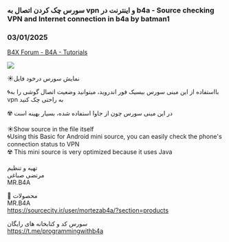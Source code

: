 ### سورس چک کردن اتصال به vpn و اینترنت در b4a - Source checking VPN and Internet connection in b4a by batman1
### 03/01/2025
[B4X Forum - B4A - Tutorials](https://www.b4x.com/android/forum/threads/165901/)

![](https://www.b4x.com/android/forum/attachments/162170)  
  
☀نمایش سورس درخود فایل  
  
🌀بااستفاده از این مینی سورس بیسیک فور اندروید، میتوانید وضعیت اتصال گوشی را به vpn به راحتی چک کنید  
  
☢️ در این مینی سورس چون از جاوا استفاده شده، بسیار بهینه است  
  
☀Show source in the file itself  
🌀Using this Basic for Android mini source, you can easily check the phone's connection status to VPN  
☢️ This mini source is very optimized because it uses Java  
   
تهیه و تنظیم   
مرتضی صباغی   
MR.B4A   
   
🛑 محصولات  
MR.B4A  
<https://sourcecity.ir/user/mortezab4a/?section=products>   
   
سورس کد و کتابخانه های رایگان   
<https://t.me/programmingwithb4a>